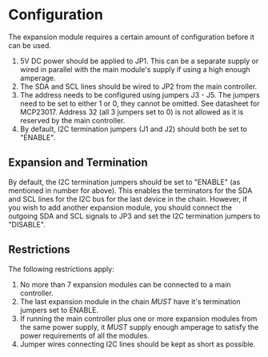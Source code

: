 # Configuration
The expansion module requires a certain amount of configuration before it can be used.

1) 5V DC power should be applied to JP1. This can be a separate supply or wired in parallel with the main module's supply if using a high enough amperage.
2) The SDA and SCL lines should be wired to JP2 from the main controller.
3) The address needs to be configured using jumpers J3 - J5. The jumpers need to be set to either 1 or 0, they cannot be omitted. See datasheet for MCP23017. Address 32 (all 3 jumpers set to 0) is not allowed as it is reserved by the main controller.
4) By default, I2C termination jumpers (J1 and J2) should both be set to "ENABLE".

## Expansion and Termination
By default, the I2C termination jumpers should be set to "ENABLE" (as mentioned in number for above). This enables the terminators for the SDA and SCL lines for the I2C bus for the last device in the chain. However, if you wish to add another expansion module, you should connect the outgoing SDA and SCL signals to JP3 and set the I2C termination jumpers to "DISABLE".

## Restrictions
The following restrictions apply:
1) No more than 7 expansion modules can be connected to a main controller.
2) The last expansion module in the chain *MUST* have it's termination jumpers set to ENABLE.
3) If running the main controller plus one or more expansion modules from the same power supply, it *MUST* supply enough amperage to satisfy the power requirements of all the modules.
4) Jumper wires connecting I2C lines should be kept as short as possible.